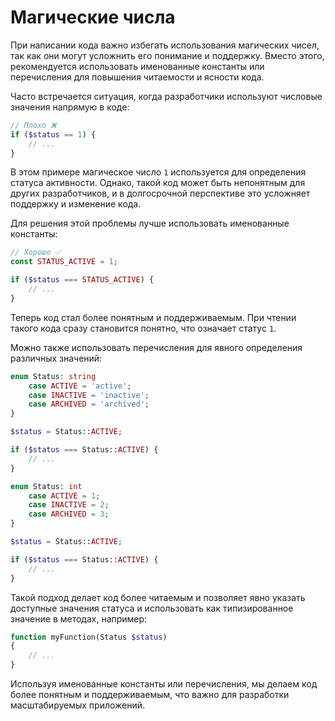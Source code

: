 # Магические числа

При написании кода важно избегать использования магических чисел, так как они могут усложнить его понимание и поддержку. Вместо этого, рекомендуется использовать именованные константы или перечисления для повышения читаемости и ясности кода.

Часто встречается ситуация, когда разработчики используют числовые значения напрямую в коде:

```php
// Плохо ❌
if ($status == 1) {
    // ...
}
```

В этом примере магическое число `1` используется для определения статуса активности. Однако, такой код может быть непонятным для других разработчиков, и в долгосрочной перспективе это усложняет поддержку и изменение кода.

Для решения этой проблемы лучше использовать именованные константы:

```php
// Хорошо ✅
const STATUS_ACTIVE = 1;

if ($status === STATUS_ACTIVE) {
    // ...
}
```

Теперь код стал более понятным и поддерживаемым. При чтении такого кода сразу становится понятно, что означает статус `1`.

Можно также использовать перечисления для явного определения различных значений:

```php
enum Status: string
    case ACTIVE = 'active';
    case INACTIVE = 'inactive';
    case ARCHIVED = 'archived';
}

$status = Status::ACTIVE;

if ($status === Status::ACTIVE) {
    // ...
}
```
```php
enum Status: int
    case ACTIVE = 1;
    case INACTIVE = 2;
    case ARCHIVED = 3;
}

$status = Status::ACTIVE;

if ($status === Status::ACTIVE) {
    // ...
}
```

Такой подход делает код более читаемым и позволяет явно указать доступные значения статуса и использовать как типизированное значение в методах, например:

```php
function myFunction(Status $status)
{
    // ...
}
```

Используя именованные константы или перечисления, мы делаем код более понятным и поддерживаемым, что важно для разработки масштабируемых приложений.
